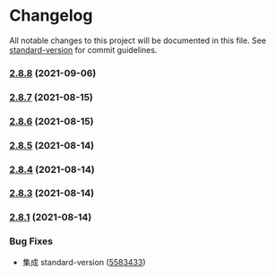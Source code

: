 # Changelog

All notable changes to this project will be documented in this file. See [standard-version](https://github.com/conventional-changelog/standard-version) for commit guidelines.

### [2.8.8](https://github.com/limaofeng/jfantasy-framework/compare/v2.8.7...v2.8.8) (2021-09-06)

### [2.8.7](https://github.com/limaofeng/jfantasy-framework/compare/v2.8.6...v2.8.7) (2021-08-15)

### [2.8.6](https://github.com/limaofeng/jfantasy-framework/compare/v2.8.5...v2.8.6) (2021-08-15)

### [2.8.5](https://github.com/limaofeng/jfantasy-framework/compare/v2.8.4...v2.8.5) (2021-08-14)

### [2.8.4](https://github.com/limaofeng/jfantasy-framework/compare/v2.8.3...v2.8.4) (2021-08-14)

### [2.8.3](https://github.com/limaofeng/jfantasy-framework/compare/v2.8.2...v2.8.3) (2021-08-14)

### [2.8.1](https://github.com/limaofeng/jfantasy-framework/compare/v2.7.2...v2.8.2) (2021-08-14)

### Bug Fixes

* 集成 standard-version ([5583433](https://github.com/limaofeng/jfantasy-framework/commit/5583433c068329f3699b7bf174bec7ae1c9df262))